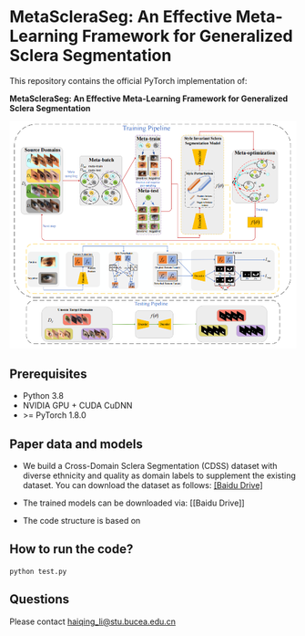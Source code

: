 # MetaScleraSeg: An Effective Meta-Learning Framework for Generalized Sclera Segmentation
This repository contains the official PyTorch implementation of:

**MetaScleraSeg: An Effective Meta-Learning Framework for Generalized Sclera Segmentation**   

![](image/flow.png)

## Prerequisites

- Python 3.8
-  NVIDIA GPU + CUDA CuDNN
-  \>= PyTorch 1.8.0

## Paper data and models
- We build a Cross-Domain Sclera Segmentation (CDSS) dataset with diverse ethnicity and quality as domain labels to supplement the
existing dataset. You can download the dataset as follows: [[Baidu Drive]](https://pan.baidu.com/s/1JvPfyNUxPFIBbYHvfkZW7A?pwd=k1hu 
)

- The trained models can be downloaded via: [[Baidu Drive]]
- The code structure is based on
## How to run the code?

```
python test.py 
```

## Questions
Please contact haiqing_li@stu.bucea.edu.cn
